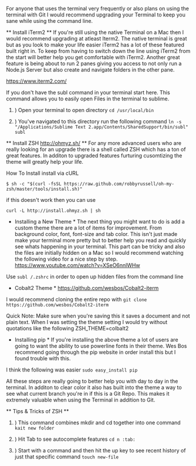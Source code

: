 For anyone that uses the terminal very frequently or also plans on using the terminal with Git I would recommend upgrading your Terminal to keep you sane while using the command line. 

** Install iTerm2 **
If you're still using the native Terminal on a Mac then I would recommend upgrading at atleast Iterm2. The native terminal is great but as you look to make your life easier iTerm2 has a lot of these featured built right in. To keep from having to switch down the line using iTerm2 from the start will better help you get comfortable with iTerm2. Another great feature is being about to run 2 panes giving you access to not only run a Node.js Server but also create and navigate folders in the other pane. 

https://www.iterm2.com/

If you don't have the subl command in your terminal start here. This command allows you to easily open Files in the terminal
to sublime.

1. ) Open your terminal to open directory
`cd /usr/local/bin`

2. ) You've navigated to this directory run the following command
`ln -s "/Applications/Sublime Text 2.app/Contents/SharedSupport/bin/subl" subl`



** Install ZSH http://ohmyz.sh/ **
For any more advanced users who are really looking for an upgrade there is a shell called ZSH which has a ton of great features. In additon to upgraded features furturing cusomtizing the theme will greatly help your life. 

How To Install
install via cURL

```
$ sh -c "$(curl -fsSL https://raw.github.com/robbyrussell/oh-my-zsh/master/tools/install.sh)"
```

if this doesn't work then you can use 
```
curl -L http://install.ohmyz.sh | sh
```

* Installing a New Theme *
The next thing you might want to do is add a custom theme there are a lot of items for improvement. From background color, font, font-size and tab color. This isn't just made make your terminal more pretty but to better help you read and quickly see whats happening in your terminal. This part can be tricky and also the files are initially hidden on a Mac so I would recommend watching the following video for a nice step by step.
https://www.youtube.com/watch?v=XSeO6nnlWHw

Use `subl /.zshrc` in order to open up hidden files from the command line

* Cobalt2 Theme *
https://github.com/wesbos/Cobalt2-iterm

I would recommend cloning the entire repo with `git clone https://github.com/wesbos/Cobalt2-iterm`

Quick Note:
Make sure when you're saving this it saves a document and not plain text. When I was setting the theme setting I would
try without quotations like the following ZSH_THEME=colbalt2

* Installing pip *
If you're installing the above theme a lot of users are going to want the ability to use powerline fonts in their theme.
Wes Bos recommend going through the pip website in order install this but I found trouble with this.

I think the following was easier
`sudo easy_install pip`

All these steps are really going to better help you with day to day in the terminal. In additon to clear color it also has built into the theme a way to see what current branch you're in if this is a Git Repo. This makes it extremely valuable when using the Terminal in addition to Git. 

 ** Tips & Tricks of ZSH **
 1. ) This command combines mkdir and cd together into one command
`kait new folder`

2. ) Hit Tab to see autocomplete features
`cd n :tab:`

3. ) Start with a command and then hit the up key to see recent history of just that specific command
`touch new-file`
